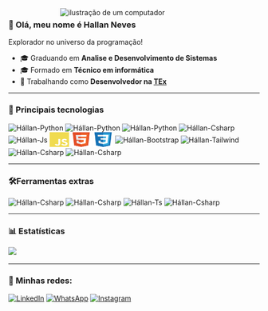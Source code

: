 <img src="https://raw.githubusercontent.com/MicaelliMedeiros/micaellimedeiros/master/image/computer-illustration.png" alt="ilustração de um computador" min-width="400px" max-width="400px" width="400px" align="right">


### 👋 Olá, meu nome é Hallan Neves
<p>Explorador no universo da programação!</p>


- 🎓 Graduando em **Analise e Desenvolvimento de Sistemas**
- 🎓 Formado em **Técnico em informática**
- 💼 Trabalhando como **Desenvolvedor na <a href="https://www.textecnologia.com.br/">TEx</a>**


<hr>



### 🚀 Principais tecnologias
  
<div style="display: inline_block">
  <img align="center" alt="Hállan-Python" height="30" width="40" src="https://cdn.jsdelivr.net/gh/devicons/devicon/icons/python/python-original.svg">
  <img align="center" alt="Hállan-Python" height="30" width="40" src="https://cdn.jsdelivr.net/gh/devicons/devicon/icons/fastapi/fastapi-original.svg">
  <img align="center" alt="Hállan-Python" height="30" width="40" src="https://skillicons.dev/icons?i=flask">
  <img align="center" alt="Hállan-Csharp" height="30" width="40" src="https://cdn.jsdelivr.net/gh/devicons/devicon/icons/nodejs/nodejs-original.svg">
  <img align="center" alt="Hállan-Js" height="30" width="40" src="https://cdn.jsdelivr.net/gh/devicons/devicon/icons/typescript/typescript-original.svg">
  <img align="center" alt="Hállan-Js" height="30" width="40" src="https://raw.githubusercontent.com/devicons/devicon/master/icons/javascript/javascript-plain.svg">
  <img align="center" alt="Hállan-HTML" height="30" width="40" src="https://raw.githubusercontent.com/devicons/devicon/master/icons/html5/html5-original.svg">
  <img align="center" alt="Hállan-CSS" height="30" width="40" src="https://raw.githubusercontent.com/devicons/devicon/master/icons/css3/css3-original.svg">
  <img align="center" alt="Hállan-Bootstrap" height="30" width="40" src="https://cdn.jsdelivr.net/gh/devicons/devicon/icons/react/react-original.svg">
  <img align="center" alt="Hállan-Tailwind" height="30" width="40" src="https://cdn.jsdelivr.net/gh/devicons/devicon/icons/tailwindcss/tailwindcss-plain.svg">
  <img align="center" alt="Hállan-Csharp" height="30" width="40" src="https://cdn.jsdelivr.net/gh/devicons/devicon/icons/mysql/mysql-original.svg">
  <img align="center" alt="Hállan-Csharp" height="30" width="40" src="https://cdn.jsdelivr.net/gh/devicons/devicon/icons/mongodb/mongodb-original.svg">
</div>
<hr>

### 🛠️Ferramentas extras
<div>
  <img align="center" alt="Hállan-Csharp" height="30" width="40" src="https://cdn.jsdelivr.net/gh/devicons/devicon/icons/vscode/vscode-original.svg">
  <img align="center" alt="Hállan-Csharp" height="30" width="40" src="https://cdn.jsdelivr.net/gh/devicons/devicon/icons/photoshop/photoshop-plain.svg">
  <img align="center" alt="Hállan-Ts" height="30" width="40" src="https://cdn.jsdelivr.net/gh/devicons/devicon/icons/figma/figma-original.svg">
  <img align="center" alt="Hállan-Csharp" height="30" width="40" src="https://cdn.jsdelivr.net/gh/devicons/devicon/icons/git/git-original.svg">
</div>

<hr>

### 📊 Estatísticas

<img height="180em" src="https://github-readme-stats.vercel.app/api/top-langs/?username=hallan-n&layout=compact&langs_count=8&theme=tokyonight"/>
<hr>

### 📱 Minhas redes:

<p align="left">
  <a href="https://www.linkedin.com/in/h%C3%A1llan-neves-a9b010208/" title="LinkedIn">
  <img src="https://img.shields.io/badge/-Linkedin-0e76a8?style=flat-square&logo=Linkedin&logoColor=white&link=/" alt="LinkedIn"/></a>

  <a href="mailto:hallanneves01@gmail.com" title="Gmail">
  <img src="https://img.shields.io/badge/-gmail-f00?style=flat-square&labelColor=f00&logo=gmail&logoColor=white&link=" alt="WhatsApp"/></a>
  <a href="https://www.instagram.com/hallan.matias/" title="Instagram">
    <img src="https://img.shields.io/badge/-Instagram-DF0174?style=flat-square&labelColor=DF0174&logo=instagram&logoColor=white&link=" alt="Instagram"/>
  </a>
</p>
